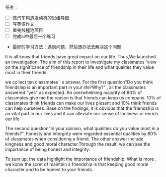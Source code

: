 任务：
- [ ] 做汽车构造发动机的思维导图
- [ ] 写英语作文
- [ ] 做完线程池项目
- [ ] 完成ai中最后一个练习

- 最好的学习方法：遇到问题，然后想办法去解决这个问题


 It is all know that friends have great impact on our life. Thus,We launched an investigation.  The aim of this report to investigate my classmates 'view on the significance of friendship in their life and what qualites they value most in their friends.

we collect ten classmates ' s answer. For the first question"Do you think friendship is an important part in your life?Why?" , all the classmates  answered "yes" as expected.  An overwhelming majority of 80% of classmates give me the reason is that friends can keep us company. 10% of classmates think friends can make our lives plesant and 10% think friends can help ourselves. Base on the findings, it is obvious that the friendship is an vital part in our lives and it can alleviate our sense of lonliness or enrich our life

The second question"In your opinion, what qualities do you value most in a friends?", honesty and intergrity were regarded essential qualities by 80% of classmates when considering a friend. The other answer include kingness and good moral character.Through the result,  we can see the importance of being honest and integrity.

To sum up, the data highlight the importance of friendship. What is more , we konw  the scret of maintain a friendship is that keeping good moral character and to be honest to your friends.